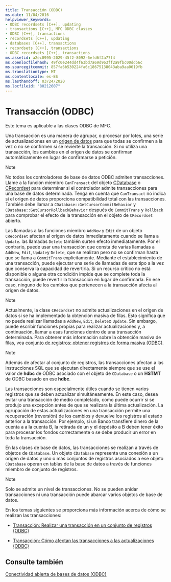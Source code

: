 ```yaml
---
title: Transacción (ODBC)
ms.date: 11/04/2016
helpviewer_keywords:
- ODBC recordsets [C++], updating
- transactions [C++], MFC ODBC classes
- ODBC [C++], transactions
- recordsets [C++], updating
- databases [C++], transactions
- recordsets [C++], transactions
- ODBC recordsets [C++], transactions
ms.assetid: a2ec0995-2029-45f2-8092-6efd6f2a77f4
ms.openlocfilehash: 49fc0e244dd4f63bd7a69d963ff2a9fbc00ddb6c
ms.sourcegitcommit: 857fa6b530224fa6c18675138043aba9aa0619fb
ms.translationtype: MT
ms.contentlocale: es-ES
ms.lasthandoff: 03/24/2020
ms.locfileid: "80212607"
---
```

# <a name="transaction-odbc"></a>Transacción (ODBC)

Este tema es aplicable a las clases ODBC de MFC.

Una transacción es una manera de agrupar, o procesar por lotes, una serie de actualizaciones en un [origen de datos](../../data/odbc/data-source-odbc.md) para que todas se confirmen a la vez o no se confirmen si se revierte la transacción. Si no utiliza una transacción, los cambios en el origen de datos se confirman automáticamente en lugar de confirmarse a petición.

> [!NOTE]
>  No todos los controladores de base de datos ODBC admiten transacciones. Llame a la función miembro `CanTransact` del objeto [CDatabase](../../mfc/reference/cdatabase-class.md) o [CRecordset](../../mfc/reference/crecordset-class.md) para determinar si el controlador admite transacciones para una base de datos determinada. Tenga en cuenta que `CanTransact` no indica si el origen de datos proporciona compatibilidad total con las transacciones. También debe llamar a `CDatabase::GetCursorCommitBehavior` y `CDatabase::GetCursorRollbackBehavior` después de `CommitTrans` y `Rollback` para comprobar el efecto de la transacción en el objeto de `CRecordset` abierto.

Las llamadas a las funciones miembro `AddNew` y `Edit` de un objeto `CRecordset` afectan al origen de datos inmediatamente cuando se llama a `Update`. las llamadas `Delete` también surten efecto inmediatamente. Por el contrario, puede usar una transacción que consta de varias llamadas a `AddNew`, `Edit`, `Update`y `Delete`, que se realizan pero no se confirman hasta que se llama a `CommitTrans` explícitamente. Mediante el establecimiento de una transacción, puede ejecutar una serie de llamadas de este tipo a la vez que conserva la capacidad de revertirla. Si un recurso crítico no está disponible o alguna otra condición impide que se complete toda la transacción, puede revertir la transacción en lugar de confirmarla. En ese caso, ninguno de los cambios que pertenecen a la transacción afecta al origen de datos.

> [!NOTE]
>  Actualmente, la clase `CRecordset` no admite actualizaciones en el origen de datos si se ha implementado la obtención masiva de filas. Esto significa que no puede realizar llamadas a `AddNew`, `Edit`, `Delete`o `Update`. Sin embargo, puede escribir funciones propias para realizar actualizaciones y, a continuación, llamar a esas funciones dentro de una transacción determinada. Para obtener más información sobre la obtención masiva de filas, vea [conjunto de registros: obtener registros de forma masiva (ODBC)](../../data/odbc/recordset-fetching-records-in-bulk-odbc.md).

> [!NOTE]
>  Además de afectar al conjunto de registros, las transacciones afectan a las instrucciones SQL que se ejecutan directamente siempre que se use el valor de **hdbc** de ODBC asociado con el objeto de `CDatabase` o un **HSTMT** de ODBC basado en ese **hdbc**.

Las transacciones son especialmente útiles cuando se tienen varios registros que se deben actualizar simultáneamente. En este caso, desea evitar una transacción de medio completado, como puede ocurrir si se produjo una excepción antes de que se realizara la última actualización. La agrupación de estas actualizaciones en una transacción permite una recuperación (reversión) de los cambios y devuelve los registros al estado anterior a la transacción. Por ejemplo, si un Banco transfiere dinero de la cuenta a a la cuenta B, la retirada de un y el depósito a B deben tener éxito para procesar los fondos correctamente o se debe producir un error en toda la transacción.

En las clases de base de datos, las transacciones se realizan a través de objetos de `CDatabase`. Un objeto `CDatabase` representa una conexión a un origen de datos y uno o más conjuntos de registros asociados a ese objeto `CDatabase` operan en tablas de la base de datos a través de funciones miembro de conjunto de registros.

> [!NOTE]
>  Solo se admite un nivel de transacciones. No se pueden anidar transacciones ni una transacción puede abarcar varios objetos de base de datos.

En los temas siguientes se proporciona más información acerca de cómo se realizan las transacciones:

- [Transacción: Realizar una transacción en un conjunto de registros (ODBC)](../../data/odbc/transaction-performing-a-transaction-in-a-recordset-odbc.md)

- [Transacción: Cómo afectan las transacciones a las actualizaciones (ODBC)](../../data/odbc/transaction-how-transactions-affect-updates-odbc.md)

## <a name="see-also"></a>Consulte también

[Conectividad abierta de bases de datos (ODBC)](../../data/odbc/open-database-connectivity-odbc.md)
